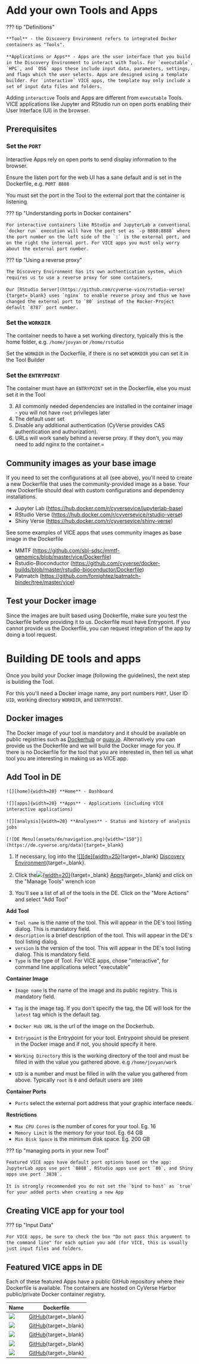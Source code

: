 # Add your own Tools and Apps

??? tip "Definitions"

    **Tool** - the Discovery Environment refers to integrated Docker containers as "Tools". 
    
    **Applications or Apps** - Apps are the user interface that you build in the Discovery Environment to interact with Tools. For `executable`, `HPC`, and `OSG` apps these include input data, parameters, settings, and flags which the user selects. Apps are designed using a template builder. For `interactive` VICE apps, the template may only include a set of input data files and folders.

Adding `interactive` Tools and Apps are different from `executable` Tools. VICE applications like Jupyter and RStudio run on open ports enabling their User Interface (UI) in the browser.

## Prerequisites

### Set the `PORT`

Interactive Apps rely on open ports to send display information to the browser.

Ensure the listen port for the web UI has a sane default and is set in the Dockerfile, e.g. `PORT 8888` 

You must set the port in the Tool to the external port that the container is listening

??? tip "Understanding ports in Docker containers"

    For interactive containers like RStudio and JupyterLab a conventional `docker run` execution will have the port set as `-p 8888:8888` where the port number on the left side of the `:` is the external port, and on the right the internal port. For VICE apps you must only worry about the external port number.

??? tip "Using a reverse proxy"

    The Discovery Environment has its own authentication system, which requires us to use a reverse proxy for some containers. 
    
    Our [RStudio Server](https://github.com/cyverse-vice/rstudio-verse){target=_blank} uses `nginx` to enable reverse proxy and thus we have changed the external port to `80` instead of the Rocker-Project default `8787` port number.

### Set the `WORKDIR`

The container needs to have a set working directory, typically this is the home folder, e.g. `/home/jovyan` or `/home/rstudio` 

Set the `WORKDIR` in the Dockerfile, if there is no set `WORKDIR` you can set it in the Tool Builder

### Set the `ENTRYPOINT`

The container must have an `ENTRYPOINT` set in the Dockerfile, else you must set it in the Tool 

3.  All commonly needed dependencies are installed in the container image - you will not have `root` privileges later
4.  The default user set
5.  Disable any additional authentication (CyVerse provides CAS authentication and authorization).
6.  URLs will work sanely behind a reverse proxy. If they don't, you may need to add nginx to the container.=

## Community images as your base image

If you need to set the configurations at all (see above), you'll need to create a new Dockerfile that uses the community-provided image as a base. Your new Dockerfile should deal with custom configurations and dependency installations.

-  Jupyter Lab (<https://hub.docker.com/r/cyversevice/jupyterlab-base>)
-   RStudio Verse (<https://hub.docker.com/r/cyversevice/rstudio-verse>)
-   Shiny Verse (<https://hub.docker.com/r/cyversevice/shiny-verse>)

See some examples of VICE apps that uses community images as base image
in the Dockerfile

-   MMTF
    (<https://github.com/sbl-sdsc/mmtf-genomics/blob/master/vice/Dockerfile>)
-   Rstudio-Bioconductor
    (<https://github.com/cyverse/docker-builds/blob/master/rstudio-bioconductor/Dockerfile>)
-   Patmatch
    (<https://github.com/fomightez/patmatch-binder/tree/master/vice>)

## Test your Docker image

Since the images are built based using Dockerfile, make sure you test the Dockerfile before providing it to us. Dockerfile must have Entrypoint. If you cannot provide us the Dockerfile, you can request integration of the app by doing a tool request. 

# **Building DE tools and apps**

Once you build your Docker image (following the guidelines), the next step is building the Tool.

For this you'll need a Docker image name, any port numbers `PORT`, User ID `UID`, working directory `WORKDIR`, and `ENTRYPOINT`.

## Docker images

The Docker image of your tool is mandatory and it should be available on public registries such as [Dockerhub](https://hub.docker.com) or [quay.io](http://quay.io). Alternatively you can provide us the Dockerfile and we will build the Docker image for you. If there is no Dockerfile for the tool that you are interested in, then tell us what tool you are interesting in making us as VICE app.

## Add Tool in DE

[home]: ../assets/de/menu_items/homeIcon.svg
[data]: ../assets/de/menu_items/dataIcon.svg
[apps]: ../assets/de/menu_items/appsIcon.svg
[analysis]: ../assets/de/menu_items/analysisIcon.svg


    ![][home]{width=20} **Home** - Dashboard

    ![][apps]{width=20} **Apps** - Applications (including VICE interactive applications)

    ![][analysis]{width=20} **Analyses** - Status and history of analysis jobs

    [![DE Menu](assets/de/navigation.png){width="150"}](https://de.cyverse.org/data){target=_blank} 

1. If necessary, log into the [![][de]{width=25}](https://de.cyverse.org){target=_blank} [Discovery Environment](https://de.cyverse.org){target=_blank}.

2. Click the[![][apps]{width=20}](https://de.cyverse.org/apps){target=_blank} [Apps](https://de.cyverse.org/apps){target=_blank} and click on the "Manage Tools" wrench icon

3. You'll see a list of all of the tools in the DE. Click on the "More Actions" and select "Add Tool" 

**Add Tool**

-   `Tool name` is the name of the tool. This will appear in the DE's tool listing dialog. This is mandatory field. 
-   `description` is a brief description of the tool. This will appear in the DE's tool listing dialog. 
-   `version` is the version of the tool. This will appear in the DE's tool listing dialog. This is mandatory field.
-   `Type` is the type of Tool. For VICE apps, chose "interactive", for command line applications select "executable"

**Container Image**

-   `Image name` is the name of the image and its public registry. This is mandatory field.
-   `Tag` is the image tag. If you don't specify the tag, the DE will look for the `latest` tag which is the default tag.
-   `Docker Hub URL` is the url of the image on the Dockerhub.

-   `Entrypoint` is the Entrypoint for your tool. Entrypoint should be present in the Docker image and if not, you should specify it here.
-   `Working Directory` this is the working directory of the tool and must be filled in with the value you gathered above. e.g `/home/jovyan/work`
-   `UID` is a number and must be filled in with the value you gathered from above. Typically `root` is `0` and default users are `1000`

**Container Ports**

- `Ports` select the external port address that your graphic interface needs.

**Restrictions**

-   `Max CPU Cores` is the number of cores for your tool. Eg. 16
-   `Memory Limit` is the memory for your tool. Eg. 64 GB
-   `Min Disk Space` is the minimum disk space. Eg. 200 GB


??? tip "managing ports in your new Tool"

    Featured VICE apps have default port options based on the app: JupyterLab apps use port `8888`, RStudio apps use port `80`, and Shiny apps use port `3838`.

    It is strongly recommended you do not set the `bind to host` as `true` for your added ports when creating a new App

## Creating VICE app for your tool

??? tip "Input Data"

    For VICE apps, be sure to check the box "Do not pass this argument to the command line" for each option you add (for VICE, this is usually just input files and folders.

## Featured VICE apps in DE

Each of these featured Apps have a public GitHub repository where their Dockerfile is available. The containers are hosted on CyVerse Harbor public/private Docker container registry. 

| Name | Dockerfile |
|------|------------|
| <a href="https://de.cyverse.org/apps/de/cc77b788-bc45-11eb-9934-008cfa5ae621/launch" target="_blank"><img src="https://img.shields.io/badge/Datascience-latest-orange?style=plastic&logo=jupyter"></a> |[GitHub](https://github.com/cyverse-vice/jupyterlab-datascience){target=_blank} |
| <a href="https://de.cyverse.org/apps/de/3548f43a-bed1-11e9-af16-008cfa5ae621/launch?quick-launch-id=81b187d6-cc94-4c53-81b5-f09f31c9c8ba" target="_blank"><img src="https://img.shields.io/badge/Verse-latest-blue?style=plastic&logo=rstudio"></a>  | [GitHub](https://github.com/cyverse-vice/rstudio-verse){target=_blank}|
| <a href="https://de.cyverse.org/apps/de/5f2f1824-57b3-11ec-8180-008cfa5ae621/launch" target="_blank"><img src="https://img.shields.io/badge/Ubuntu%2020.04-bash-red?style=plastic&logo=ubuntu"></a> | [GitHub](https://github.com/cyverse-vice/cli){target=_blank}| 
| <a href="https://de.cyverse.org/apps/de/f3f8cc78-23d5-11ec-abcf-008cfa5ae621/launch" target="_blank"><img src="https://img.shields.io/badge/Xpra-Geospatial-orange?style=plastic&logo=X.Org"></a>  | [GitHub](https://github.com/cyverse-vice/xpra){target=_blank} |
| <a href="https://de.cyverse.org/apps/de/091c830a-4be1-11ec-aad9-008cfa5ae621/launch" target="_blank"><img src="https://img.shields.io/badge/VS%20Code-latest-6C33AF?style=plastic&logo=visualstudiocode"></a> | [GitHub](https://github.com/cyverse-vice/vscode){target=_blank} |
